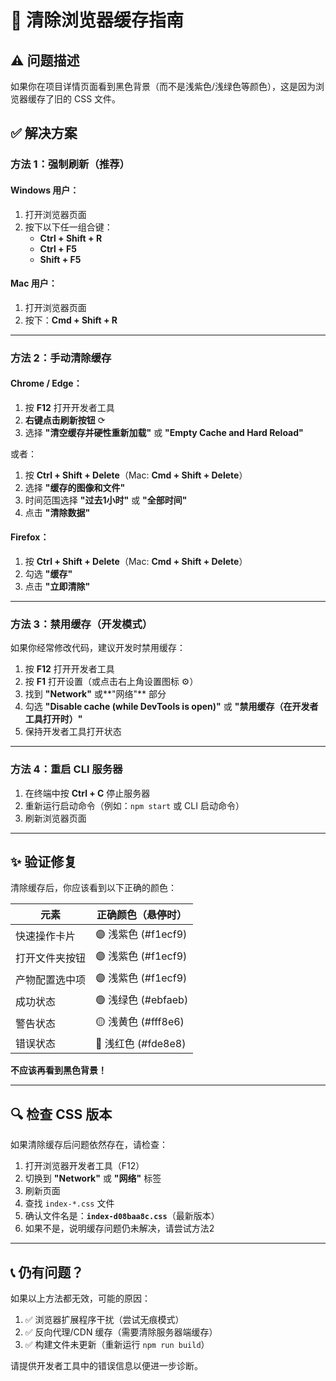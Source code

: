 # 🔄 清除浏览器缓存指南

## ⚠️ 问题描述
如果你在项目详情页面看到黑色背景（而不是浅紫色/浅绿色等颜色），这是因为浏览器缓存了旧的 CSS 文件。

## ✅ 解决方案

### 方法 1：强制刷新（推荐）

#### Windows 用户：
1. 打开浏览器页面
2. 按下以下任一组合键：
   - **Ctrl + Shift + R**
   - **Ctrl + F5**
   - **Shift + F5**

#### Mac 用户：
1. 打开浏览器页面
2. 按下：**Cmd + Shift + R**

---

### 方法 2：手动清除缓存

#### Chrome / Edge：
1. 按 **F12** 打开开发者工具
2. **右键点击刷新按钮** ⟳
3. 选择 **"清空缓存并硬性重新加载"** 或 **"Empty Cache and Hard Reload"**

或者：
1. 按 **Ctrl + Shift + Delete**（Mac: **Cmd + Shift + Delete**）
2. 选择 **"缓存的图像和文件"**
3. 时间范围选择 **"过去1小时"** 或 **"全部时间"**
4. 点击 **"清除数据"**

#### Firefox：
1. 按 **Ctrl + Shift + Delete**（Mac: **Cmd + Shift + Delete**）
2. 勾选 **"缓存"**
3. 点击 **"立即清除"**

---

### 方法 3：禁用缓存（开发模式）

如果你经常修改代码，建议开发时禁用缓存：

1. 按 **F12** 打开开发者工具
2. 按 **F1** 打开设置（或点击右上角设置图标 ⚙️）
3. 找到 **"Network"** 或**"网络"** 部分
4. 勾选 **"Disable cache (while DevTools is open)"** 或 **"禁用缓存（在开发者工具打开时）"**
5. 保持开发者工具打开状态

---

### 方法 4：重启 CLI 服务器

1. 在终端中按 **Ctrl + C** 停止服务器
2. 重新运行启动命令（例如：`npm start` 或 CLI 启动命令）
3. 刷新浏览器页面

---

## ✨ 验证修复

清除缓存后，你应该看到以下正确的颜色：

| 元素 | 正确颜色（悬停时） |
|------|-------------------|
| 快速操作卡片 | 🟣 浅紫色 (#f1ecf9) |
| 打开文件夹按钮 | 🟣 浅紫色 (#f1ecf9) |
| 产物配置选中项 | 🟣 浅紫色 (#f1ecf9) |
| 成功状态 | 🟢 浅绿色 (#ebfaeb) |
| 警告状态 | 🟡 浅黄色 (#fff8e6) |
| 错误状态 | 🔴 浅红色 (#fde8e8) |

**不应该再看到黑色背景！**

---

## 🔍 检查 CSS 版本

如果清除缓存后问题依然存在，请检查：

1. 打开浏览器开发者工具（F12）
2. 切换到 **"Network"** 或 **"网络"** 标签
3. 刷新页面
4. 查找 `index-*.css` 文件
5. 确认文件名是：**`index-d08baa8c.css`**（最新版本）
6. 如果不是，说明缓存问题仍未解决，请尝试方法2

---

## 📞 仍有问题？

如果以上方法都无效，可能的原因：

1. ✅ 浏览器扩展程序干扰（尝试无痕模式）
2. ✅ 反向代理/CDN 缓存（需要清除服务器端缓存）
3. ✅ 构建文件未更新（重新运行 `npm run build`）

请提供开发者工具中的错误信息以便进一步诊断。
